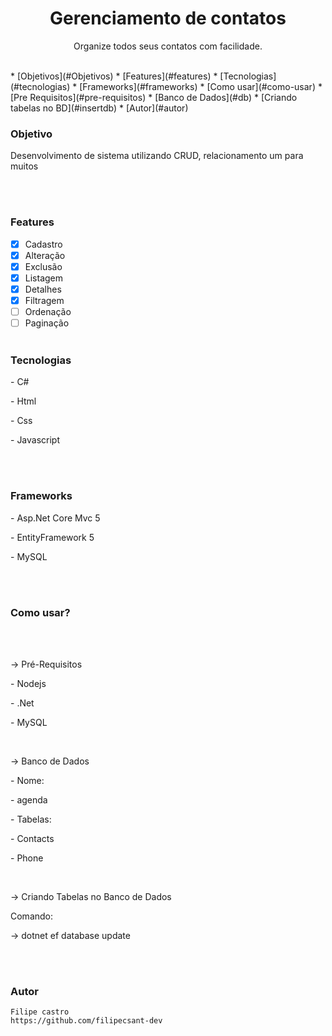 <h1 align="center">Gerenciamento de contatos</h1>

<p align="center">Organize todos seus contatos com facilidade.</p>
<br />
* [Objetivos](#Objetivos)
* [Features](#features)
* [Tecnologias](#tecnologias)
* [Frameworks](#frameworks)
* [Como usar](#como-usar)
   * [Pre Requisitos](#pre-requisitos)
   * [Banco de Dados](#db)
   * [Criando tabelas no BD](#insertdb)
* [Autor](#autor)
<br />

### Objetivo
<p id="objetivo">Desenvolvimento de sistema utilizando CRUD, relacionamento um para muitos </p>
<br /><br />

### Features

- [x] Cadastro
- [x] Alteração
- [x] Exclusão
- [x] Listagem 
- [x] Detalhes
- [x] Filtragem
- [ ] Ordenação
- [ ] Paginação
<br /><br />

### Tecnologias
<p id="tecnologias">
  <p>- C#</p>
  <p>- Html</p>
  <p>- Css</p>
  <p>- Javascript</p>
</p>
<br /><br />

### Frameworks
<p id="frameworks">
  <p>- Asp.Net Core Mvc 5</p>
  <p>- EntityFramework 5</p>
  <p>- MySQL</p>
</p>
<br /><br />

### Como usar?
<div id="como-usar">
<br /><br />
  
  <div id="pre-requisitos">
     <p>-> Pré-Requisitos</p>
     <p>- Nodejs</p>
     <p>- .Net</p>
     <p>- MySQL</p>
  </div>
  <br />
  
  <div id="db">
   <p>-> Banco de Dados</p>
    <p>- Nome:</p>
     <p>- agenda</p>
   <p>- Tabelas:</p>
    <p> - Contacts</p>
     <p>- Phone</p>
  </div>
  <br />
  
  <div id="insertdb">
   <p>-> Criando Tabelas no Banco de Dados</p>

   <p>Comando:</p>
      <p>-> dotnet ef database update</p>
  </div>
  <br /><br />
  
</div>

### Autor
<div id="autor">
   
    Filipe castro
    https://github.com/filipecsant-dev
  </div>

